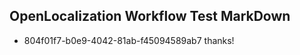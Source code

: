 ## OpenLocalization Workflow Test MarkDown
* 804f01f7-b0e9-4042-81ab-f45094589ab7 thanks!

<!--HONumber=Aug16_HO4-->


